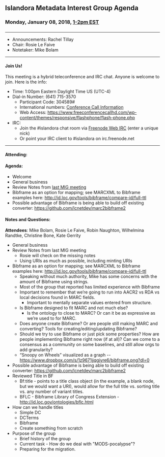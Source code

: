 ## Islandora Metadata Interest Group Agenda
### Monday, January 08, 2018, [1-2pm EST](http://www.thetimezoneconverter.com/?t=1%20pm&tz=Toronto&)
### 
---
* Announcements: Rachel Tillay
* Chair: Rosie Le Faive   
* Notetaker: Mike Bolam
---

#### Join Us!
This meeting is a hybrid teleconference and IRC chat. Anyone is welcome to join. Here is the info:
* Time: 1:00pm Eastern Daylight Time US (UTC-4)
* Dial-in Number: (641) 715-3570
  * Participant Code: 304589#
  * International numbers: [Conference Call Information](https://github.com/Islandora-CLAW/CLAW/wiki/Conference-Call-Information)
  * Web Access: https://www.freeconferencecallhd.com/wp-content/themes/responsive/flashphone/flash-phone.php
* IRC:
  * Join the #islandora chat room via [Freenode Web IRC](http://webchat.freenode.net/) (enter a unique nick)
  * Or point your IRC client to #islandora on irc.freenode.net
---

#### Attending:

#### Agenda:
* Welcome
* General business
* Review Notes from [last MIG meeting](https://github.com/islandora-interest-groups/Islandora-Metadata-Interest-Group/blob/master/Meetings/2017_12_11.md)
* Bibframe as an option for mapping; see MARCXML to Bibframe examples here: http://id.loc.gov/tools/bibframe/compare-id/full-ttl
* Possible advantage of Bibframe is being able to build off existing converter: https://github.com/lcnetdev/marc2bibframe2

#### Notes and Questions:
**Attendees**: Mike Bolam, Rosie Le Faive, Robin Naughton, Wilhelmina Randtke, Christine Bone, Kate Gerrity
* General business
* Review Notes from last MIG meeting
     * Rosie will check on the missing notes
     * Using URIs as much as possible, including minting URIs
* Bibframe as an option for mapping; see MARCXML to Bibframe examples here: http://id.loc.gov/tools/bibframe/compare-id/full-ttl
     * Speaking without much authority, Mike has some concerns with the amount of Bibframe using strings.
     * Most of the group that reported has limited experience with Bibframe
     * Important to remember that we’re going to run into AACR2 vs RDA vs local decisions found in MARC fields. 
         * Important to mentally separate values entered from structure.
     * Is Bibframe designed to fit MARC and not much else?
         * Is the ontology to close to MARC? Or can it be as expressive as we’re used to for MARC.
     * Does anyone create Bibframe? Or are people still making MARC and converting? Tools for creating/editing/updating Bibframe?
     * Should we try to use Bibframe or just pick some properties? How are people implementing Bibframe right now (if at all)? Can we come to a consensus as a community on some baselines, and still allow orgs to add granularity?
     * “Snoopy on Wheels” visualized as a graph -- https://www.dropbox.com/s/1z9671jjqgjyre6/bibframe.png?dl=0 
* Possible advantage of Bibframe is being able to build off existing converter: https://github.com/lcnetdev/marc2bibframe2
* Reviewed Title in BF
     * Bf:title - points to a title class object (in the example, a blank node, but we would want a URI), would allow for the full title vs. sorting title vs. any number of variant titles.
     * BFLC - Bibframe Library of Congress Extension - http://id.loc.gov/ontologies/bflc.html 
* How can we handle titles
     * Simple DC 
     * DCTerms
     * Bibframe
     * Create something from scratch
* Purpose of the group
     * Brief history of the group
     * Current task - How do we deal with "MODS-pocalypse"?
     * Preparing for the migration. 
